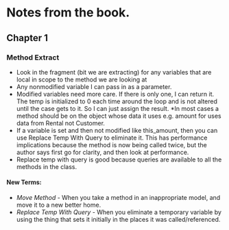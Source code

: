 # Notes from the book.

## Chapter 1

### Method Extract

* Look in the fragment (bit we are extracting) for any variables that are local in scope
to the method we are looking at
* Any nonmodified variable I can pass in as a parameter.
* Modified variables need more care. If there is only one, I can return
it. The temp is initialized to 0 each time around the loop and is not altered until
the case gets to it. So I can just assign the result.
*In most cases a method should be on the object whose data it uses e.g. amount for uses data from Rental not Customer.
* If a variable is set and then not modified like this_amount, then you can use Replace Temp With Query to eliminate it. This has performance implications because the method is now being called twice, but the author says first go for clarity, and then look at performance.
* Replace temp with query is good because queries are available to all the methods in the class.

#### New Terms:
* _Move Method_ - When you take a method in an inappropriate model, and move it to a new better home.
* _Replace Temp With Query_ - When you eliminate a temporary variable by using the thing that sets it initially in the places it was called/referenced.





